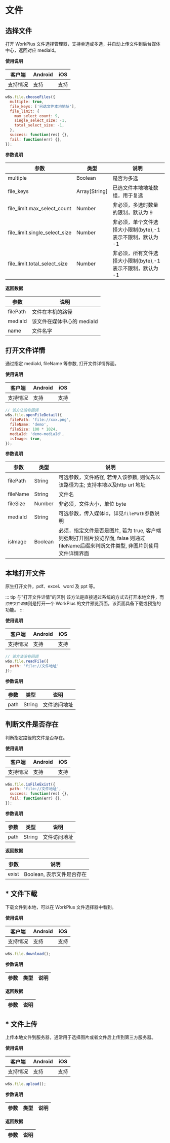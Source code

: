 # 文件

## 选择文件

打开 WorkPlus 文件选择管理器，支持单选或多选，并自动上传文件到后台媒体中心，返回对应 mediaId。

**使用说明**

| 客户端   | Android | iOS  |
| -------- | ------- | ---- |
| 支持情况 | 支持  | 支持 |

<CodeWrapper fn="file.chooseFiles">

```js
w6s.file.chooseFiles({
  multiple: true,
  file_keys: ['已选文件本地地址'],
  file_limit: {
    max_select_count: 9,
    single_select_size: -1,
    total_select_size: -1,
  },
  success: function(res) {},
  fail: function(err) {},
});
```
</CodeWrapper>

**参数说明**

| 参数 | 类型 | 说明|
| - | - | - |
| multiple | Boolean | 是否为多选 |
| file_keys | Array[String] | 已选文件本地地址数组，用于复选 |
| file_limit.max_select_count | Number | 非必须，多选时数量的限制，默认为 9 |
| file_limit.single_select_size | Number | 非必须，单个文件选择大小限制(byte),-1表示不限制，默认为 -1 |
| file_limit.total_select_size | Number | 非必须，所有文件选择大小限制(byte),-1表示不限制，默认为 -1 |

**返回数据**

| 参数 | 说明 |
| - | - | 
| filePath | 文件在本机的路径  |
| mediaId | 该文件在媒体中心的 mediaId  |
| name | 文件名字 |

## 打开文件详情

通过指定 mediaId, fileName 等参数, 打开文件详情界面。

**使用说明**

| 客户端   | Android | iOS  |
| -------- | ------- | ---- |
| 支持情况 | 支持  | 支持 |

<CodeWrapper custom-link="file/openFileDetail">

```js
// 该方法没有回调
w6s.file.openFileDetail({
  filePath: 'file://xxx.png',
  fileName: 'demo',
  fileSize: 100 * 1024,
  mediaId: 'demo-mediaId',
  isImage: true,
});
```
</CodeWrapper>

**参数说明**

| 参数 | 类型 | 说明|
| - | - | - |
| filePath | String | 可选参数，文件路径, 若传入该参数, 则优先以该路径为主; 支持本地以及http url 地址 |
| fileName | String | 文件名 |
| fileSize | Number | 非必须，文件大小，单位 byte |
| mediaId | String | 可选参数，传入媒体id，详见`filePath`参数说明 |
| isImage | Boolean | 必须，指定文件是否是图片, 若为 true, 客户端则强制打开图片预览界面, false 则通过 fileName后缀来判断文件类型, 非图片则使用文件详情界面 |

## 本地打开文件

原生打开文件，pdf、excel、word 及 ppt 等。

::: tip 与"打开文件详情"的区别
该方法是直接通过系统的方式去打开本地文件，而`打开文件详情`则是打开一个 WorkPlus 的文件预览页面，该页面具备下载或预览的功能。
:::

**使用说明**

| 客户端   | Android | iOS  |
| -------- | ------- | ---- |
| 支持情况 | 支持  | 支持 |

<CodeWrapper fn="file.readFile">

```js
// 该方法没有回调
w6s.file.readFile({
  path: 'file://文件地址'
});
```
</CodeWrapper>

**参数说明**

| 参数 | 类型 | 说明|
| - | - | - |
| path | String | 文件访问地址 |

## 判断文件是否存在

判断指定路径的文件是否存在。

**使用说明**

| 客户端   | Android | iOS  |
| -------- | ------- | ---- |
| 支持情况 | 支持  | 支持 |

<CodeWrapper fn="file.isFileExist">

```js
w6s.file.isFileExist({
  path: 'file://文件地址',
  success: function(res) {},
  fail: function(err) {},
});
```
</CodeWrapper>

**参数说明**

| 参数 | 类型 | 说明|
| - | - | - |
| path | String | 文件访问地址 |

**返回数据**

| 参数 | 说明 |
| - | - | 
| exist | Boolean, 表示文件是否存在  |

## * 文件下载
下载文件到本地，可以在 WorkPlus 文件选择器中看到。

**使用说明**

| 客户端   | Android | iOS  |
| -------- | ------- | ---- |
| 支持情况 | 支持  | 支持 |

<CodeWrapper fn="file.download">

```js
w6s.file.download();
```
</CodeWrapper>

**参数说明**

| 参数 | 类型 | 说明|
| - | - | - |

**返回数据**

| 参数 | 说明 |
| - | - | 

## * 文件上传

上传本地文件到服务器，通常用于选择图片或者文件后上传到第三方服务器。

**使用说明**

| 客户端   | Android | iOS  |
| -------- | ------- | ---- |
| 支持情况 | 支持  | 支持 |

<CodeWrapper fn="file.upload">

```js
w6s.file.upload();
```
</CodeWrapper>

**参数说明**

| 参数 | 类型 | 说明|
| - | - | - |

**返回数据**

| 参数 | 说明 |
| - | - | 